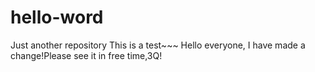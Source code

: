 # hello-word
Just another repository
This is a test~~~
Hello everyone, I have made a change!Please see it in free time,3Q!
